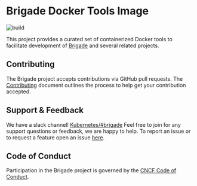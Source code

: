# Brigade Docker Tools Image

![build](https://badgr.brigade2.io/v1/github/checks/brigadecore/docker-tools/badge.svg?appID=99005)

This project provides a curated set of containerized Docker tools to facilitate
development of [Brigade](https://github.com/brigadecore/brigade) and several
related projects.

## Contributing

The Brigade project accepts contributions via GitHub pull requests. The
[Contributing](CONTRIBUTING.md) document outlines the process to help get your
contribution accepted.

## Support & Feedback

We have a slack channel!
[Kubernetes/#brigade](https://kubernetes.slack.com/messages/C87MF1RFD) Feel free
to join for any support questions or feedback, we are happy to help. To report
an issue or to request a feature open an issue
[here](https://github.com/brigadecore/docker-tools/issues).

## Code of Conduct

Participation in the Brigade project is governed by the
[CNCF Code of Conduct](https://github.com/cncf/foundation/blob/master/code-of-conduct.md).
